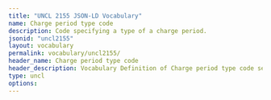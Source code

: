 ```yaml
---
title: "UNCL 2155 JSON-LD Vocabulary"
name: Charge period type code
description: Code specifying a type of a charge period.
jsonid: "uncl2155"
layout: vocabulary
permalink: vocabulary/uncl2155/
header_name: Charge period type code
header_description: Vocabulary Definition of Charge period type code semantics in HTML format. JSON-LD format is available at [uncl2155.jsonld](https://edi3.org/vocabulary/uncl2155.jsonld)
type: uncl
options:
---
```

